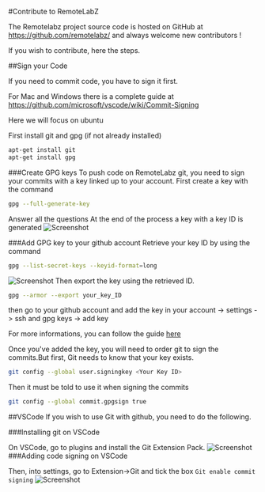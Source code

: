 #Contribute to RemoteLabZ

The Remotelabz project source code is hosted on GitHub at https://github.com/remotelabz/ and always welcome new contributors !

If you wish to contribute, here the steps.

##Sign your Code

If you need to commit code, you have to sign it first. 

For Mac and Windows there is a complete guide at https://github.com/microsoft/vscode/wiki/Commit-Signing

Here we will focus on ubuntu 

First install git and gpg (if not already installed)

```bash
apt-get install git
apt-get install gpg
```
###Create GPG keys
To push code on RemoteLabz git, you need to sign your commits with a key linked up to your account.
First create a key with the command
```bash
gpg --full-generate-key
```
Answer all the questions
At the end of the process a key with a key ID is generated
![Screenshot](/images/Developers/git_images/gpg_key_generated.png)

###Add GPG key to your github account
Retrieve your key ID by using the command
```bash
gpg --list-secret-keys --keyid-format=long
```
![Screenshot](/images/Developers/git_images/gpg_key_list.png)
Then export the key using the retrieved ID.

```bash
gpg --armor --export your_key_ID
```
then go to your github account and add the key in your account -> settings -> ssh and gpg keys -> add key 


For more informations, you can follow the guide <a href="https://docs.github.com/en/authentication/managing-commit-signature-verification/adding-a-gpg-key-to-your-github-account"> here</a>

Once you've added the key, you will need to order git to sign the commits.But first, Git needs to know that your key exists.
```bash
git config --global user.signingkey <Your Key ID>
```
Then it must be told to use it when signing the commits

```bash
git config --global commit.gpgsign true
```
##VSCode
If you wish to use Git with github, you need to do the following.

###Installing git on VSCode

On VSCode, go to plugins and install the Git Extension Pack.
![Screenshot](/images/Developers/git_images/vscode_git_add.png)
###Adding code signing on VSCode

Then, into settings, go to Extension->Git and tick the box `Git enable commit signing`
![Screenshot](/images/Developers/git_images/vscode_git_code_signing.png)



